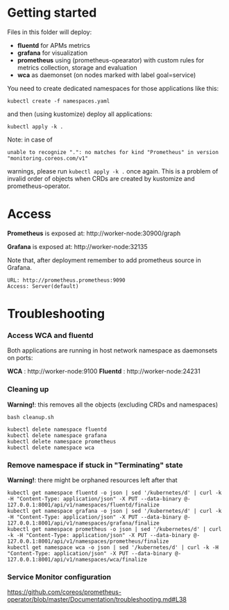 Getting started
===============

Files in this folder will deploy:

- **fluentd** for APMs metrics
- **grafana** for visualization
- **prometheus** using (prometheus-opearator) with custom rules for metrics collection, storage and 
  evaluation
- **wca** as daemonset (on nodes marked with label goal=service)

You need to create dedicated namespaces for those applications like this:

```shell
kubectl create -f namespaces.yaml
```

and then (using kustomize)  deploy all applications:

```shell
kubectl apply -k .
```

Note: in case of 

`unable to recognize ".": no matches for kind "Prometheus" in version "monitoring.coreos.com/v1"` 

warnings, please run `kubectl apply -k .` once again. This is a problem of invalid order of objects
when CRDs are created by kustomize and prometheus-operator.

# Access

**Prometheus** is exposed at: http://worker-node:30900/graph

**Grafana** is exposed at: http://worker-node:32135

Note that, after deployment remember to add prometheus source in Grafana.

```
URL: http://prometheus.prometheus:9090
Access: Server(default)
```


# Troubleshooting

### Access WCA and fluentd

Both applications are running in host network namespace as daemonsets on ports:

**WCA** : http://worker-node:9100
**Fluentd** : http://worker-node:24231



### Cleaning up

**Warning!**: this removes all the objects (excluding CRDs and namespaces)

```shell
bash cleanup.sh

kubectl delete namespace fluentd
kubectl delete namespace grafana
kubectl delete namespace prometheus
kubectl delete namespace wca
```

### Remove namespace if stuck in "Terminating" state

**Warning!**: there might be orphaned resources left after that

```shell
kubectl get namespace fluentd -o json | sed '/kubernetes/d' | curl -k -H "Content-Type: application/json" -X PUT --data-binary @- 127.0.0.1:8001/api/v1/namespaces/fluentd/finalize
kubectl get namespace grafana -o json | sed '/kubernetes/d' | curl -k -H "Content-Type: application/json" -X PUT --data-binary @- 127.0.0.1:8001/api/v1/namespaces/grafana/finalize
kubectl get namespace prometheus -o json | sed '/kubernetes/d' | curl -k -H "Content-Type: application/json" -X PUT --data-binary @- 127.0.0.1:8001/api/v1/namespaces/prometheus/finalize
kubectl get namespace wca -o json | sed '/kubernetes/d' | curl -k -H "Content-Type: application/json" -X PUT --data-binary @- 127.0.0.1:8001/api/v1/namespaces/wca/finalize
```


### Service Monitor configuration

https://github.com/coreos/prometheus-operator/blob/master/Documentation/troubleshooting.md#L38



